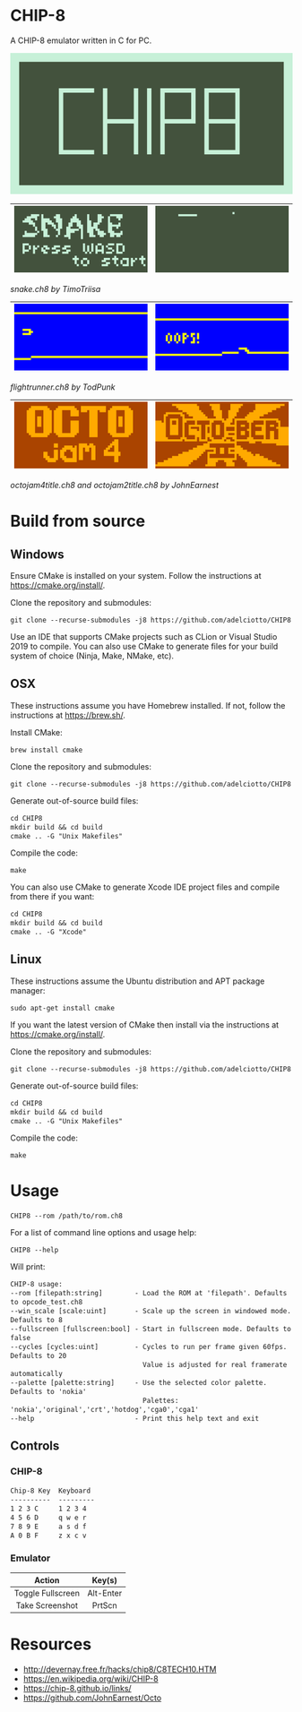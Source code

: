CHIP-8
========================

A CHIP-8 emulator written in C for PC.

![logo](screenshots/logo.png)

| ![snake.ch8](screenshots/snake.png) | ![snake.ch8](screenshots/snake1.png) |
| :----------: | :---------: |

*snake.ch8 by TimoTriisa*

| ![flighrtunner.ch8](screenshots/fr.png) | ![flightrunner.ch8](screenshots/fr1.png) |
| :----------: | :---------: |

*flightrunner.ch8 by TodPunk*

| ![octojam4title.ch8](screenshots/octojam4.png) | ![octojam2title.ch8](screenshots/octojam2.png) |
| :----------: | :---------: |

*octojam4title.ch8 and octojam2title.ch8 by JohnEarnest*

# Build from source

## Windows

Ensure CMake is installed on your system. Follow the instructions at https://cmake.org/install/.

Clone the repository and submodules:

```shell
git clone --recurse-submodules -j8 https://github.com/adelciotto/CHIP8
```

Use an IDE that supports CMake projects such as CLion or Visual Studio 2019 to compile. You can also use CMake to
generate files for your build system of choice (Ninja, Make, NMake, etc).

## OSX

These instructions assume you have Homebrew installed. If not, follow the instructions at https://brew.sh/.

Install CMake:

```shell
brew install cmake
```

Clone the repository and submodules:

```shell
git clone --recurse-submodules -j8 https://github.com/adelciotto/CHIP8
```

Generate out-of-source build files:

```shell
cd CHIP8
mkdir build && cd build
cmake .. -G "Unix Makefiles"
```

Compile the code:

```shell
make
```

You can also use CMake to generate Xcode IDE project files and compile from there if you want:

```shell
cd CHIP8
mkdir build && cd build
cmake .. -G "Xcode"
```

## Linux

These instructions assume the Ubuntu distribution and APT package manager:

```shell
sudo apt-get install cmake
```

If you want the latest version of CMake then install via the instructions at https://cmake.org/install/.

Clone the repository and submodules:

```shell
git clone --recurse-submodules -j8 https://github.com/adelciotto/CHIP8
```

Generate out-of-source build files:

```shell
cd CHIP8
mkdir build && cd build
cmake .. -G "Unix Makefiles"
```

Compile the code:

```shell
make
```

# Usage

```shell
CHIP8 --rom /path/to/rom.ch8
```

For a list of command line options and usage help:

```shell
CHIP8 --help
```

Will print:

```
CHIP-8 usage:
--rom [filepath:string]        - Load the ROM at 'filepath'. Defaults to opcode_test.ch8
--win_scale [scale:uint]       - Scale up the screen in windowed mode. Defaults to 8
--fullscreen [fullscreen:bool] - Start in fullscreen mode. Defaults to false
--cycles [cycles:uint]         - Cycles to run per frame given 60fps. Defaults to 20
                                 Value is adjusted for real framerate automatically
--palette [palette:string]     - Use the selected color palette. Defaults to 'nokia'
                                 Palettes: 'nokia','original','crt','hotdog','cga0','cga1'
--help                         - Print this help text and exit
```

## Controls

### CHIP-8

```
Chip-8 Key  Keyboard
----------  ---------
1 2 3 C     1 2 3 4
4 5 6 D     q w e r
7 8 9 E     a s d f
A 0 B F     z x c v
```

### Emulator

|       Action      |   Key(s)  |
|:-----------------:|:---------:|
| Toggle Fullscreen | Alt-Enter |
| Take Screenshot   | PrtScn    |

# Resources

* http://devernay.free.fr/hacks/chip8/C8TECH10.HTM
* https://en.wikipedia.org/wiki/CHIP-8
* https://chip-8.github.io/links/
* https://github.com/JohnEarnest/Octo
